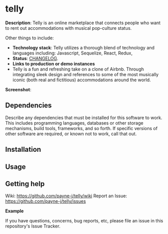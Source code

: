 # telly

**Description**: Telly is an online marketplace that connects people who want to rent out accommodations with musical pop-culture status. 

Other things to include:

- **Technology stack**: Telly utilizes a thorough blend of technology and languages including: Javascript, Sequelize, React, Redux,
- **Status**: [CHANGELOG](CHANGELOG.md).
- **Links to production or demo instances**
- Telly is a fun and refreshing take on a clone of Airbnb. Through integrating sleek design and references to some of the most musically iconic (both real and fictitious) accommodations around the world.

**Screenshot**:

## Dependencies

Describe any dependencies that must be installed for this software to work.
This includes programming languages, databases or other storage mechanisms, build tools, frameworks, and so forth.
If specific versions of other software are required, or known not to work, call that out.

## Installation

## Usage

## Getting help

Wiki: https://github.com/payne-j/telly/wiki
Report an Issue: https://github.com/payne-j/telly/issues

**Example**

If you have questions, concerns, bug reports, etc, please file an issue in this repository's Issue Tracker.
